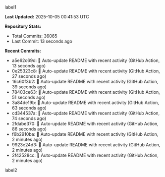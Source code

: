 
label1 
<!-- ACTIVITY_START -->
**Last Updated:** 2025-10-05 00:41:53 UTC

**Repository Stats:**
- Total Commits: 36065
- Last Commit: 13 seconds ago

**Recent Commits:**
- a5e62c69d: 🤖 Auto-update README with recent activity (GitHub Action, 13 seconds ago)
- 0e25323c8: 🤖 Auto-update README with recent activity (GitHub Action, 27 seconds ago)
- 16c60f3b2: 🤖 Auto-update README with recent activity (GitHub Action, 39 seconds ago)
- 78403ce63: 🤖 Auto-update README with recent activity (GitHub Action, 51 seconds ago)
- 3a84de19b: 🤖 Auto-update README with recent activity (GitHub Action, 63 seconds ago)
- cd344537a: 🤖 Auto-update README with recent activity (GitHub Action, 74 seconds ago)
- 2fdabe370: 🤖 Auto-update README with recent activity (GitHub Action, 86 seconds ago)
- f6b2910ba: 🤖 Auto-update README with recent activity (GitHub Action, 2 minutes ago)
- 9923e24d3: 🤖 Auto-update README with recent activity (GitHub Action, 2 minutes ago)
- 2f42528cc: 🤖 Auto-update README with recent activity (GitHub Action, 2 minutes ago)
<!-- ACTIVITY_END -->

label2
